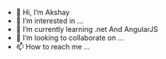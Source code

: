 - 👋 Hi, I’m Akshay
- 👀 I’m interested in ...
- 🌱 I’m currently learning .net And AngularJS
- 💞️ I’m looking to collaborate on ...
- 📫 How to reach me ...

<!---
Akshay032/Akshay032 is a ✨ special ✨ repository because its `README.md` (this file) appears on your GitHub profile.
You can click the Preview link to take a look at your changes.
--->
